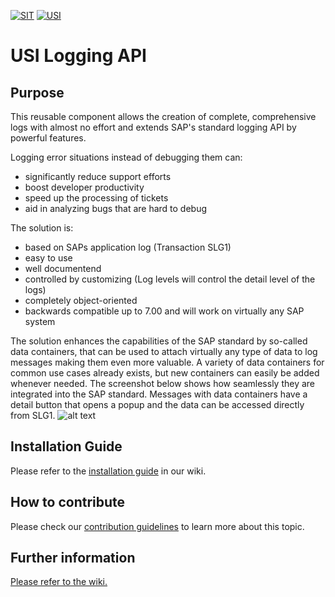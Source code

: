 <!-- Links used on this page (Declaration) -->
[WIKI]:           ../../wiki
[INSTALLATION]:   ../../wiki/Installation-Guide
[CONTRIBUTING]:   ./docs/CONTRIBUTING.md

<!-- Images used on this page (Declaration) -->
[SLG1]: ../media/Screenshot_SLG1_Showcase_Data_Containers.png "Showcase Data Containers"




[![SIT](https://img.shields.io/badge/SIT-About%20us-%236e1e6e)](https://it.schwarz)
[![USI](https://img.shields.io/badge/USI-More%20Software-blue)](https://github.com/SchwarzIT/sap-usi)

# USI Logging API
## Purpose
This reusable component allows the creation of complete, comprehensive logs with almost no effort and extends SAP's standard logging API by powerful features.

Logging error situations instead of debugging them can:
* significantly reduce support efforts
* boost developer productivity
* speed up the processing of tickets
* aid in analyzing bugs that are hard to debug

The solution is:
* based on SAPs application log (Transaction SLG1)
* easy to use
* well documentend
* controlled by customizing (Log levels will control the detail level of the logs)
* completely object-oriented
* backwards compatible up to 7.00 and will work on virtually any SAP system

The solution enhances the capabilities of the SAP standard by so-called data containers, that can be used to attach virtually any type of data to log messages making them even more valuable. A variety of data containers for common use cases already exists, but new containers can easily be added whenever needed. The screenshot below shows how seamlessly they are integrated into the SAP standard. Messages with data containers have a detail button that opens a popup and the data can be accessed directly from SLG1.
![alt text][SLG1]

## Installation Guide
Please refer to the [installation guide][INSTALLATION] in our wiki.

## How to contribute
Please check our [contribution guidelines][CONTRIBUTING] to learn more about this topic.

## Further information
[Please refer to the wiki.][WIKI]

